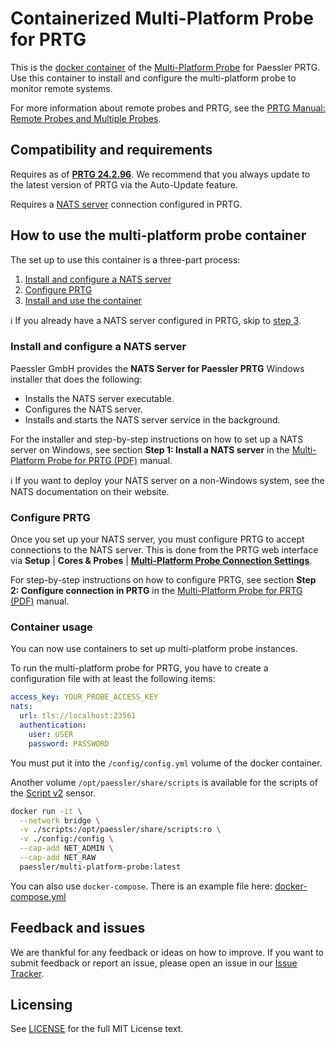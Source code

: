 # Containerized Multi-Platform Probe for PRTG

This is the [docker container][dockerhub] of the [Multi-Platform Probe] for Paessler PRTG.
Use this container to install and configure the multi-platform probe to monitor remote systems.

For more information about remote probes and PRTG, see the [PRTG Manual: Remote Probes and Multiple Probes][prtgmanual:probes].

  [dockerhub]: https://hub.docker.com/r/paessler/multi-platform-probe
  [Multi-Platform Probe]: https://kb.paessler.com/en/topic/90140
  [prtgmanual:probes]: https://www.paessler.com/manuals/prtg/remote_probes_and_multiple_probes

## Compatibility and requirements

Requires as of **[PRTG 24.2.96][prtg-96]**.
We recommend that you always update to the latest version of PRTG via the Auto-Update feature.

Requires a [NATS server](#install-and-configure-a-nats-server) connection configured in PRTG.

 [prtg-96]: https://www.paessler.com/prtg/history/stable#24.2.96.1315
 [manual]: https://paessler.canto.global/direct/document/qvou34dmut1uh0gg6mqee3ip2k/K-e9xGiEiT58XzlH3s_Nf-B3lVk/original?content-type=application%2Fpdf&name=Multi-Platform+Probe+Manual.pdf

## How to use the multi-platform probe container

The set up to use this container is a three-part process:

1. [Install and configure a NATS server](#install-and-configure-a-nats-server)
2. [Configure PRTG](#configure-prtg)
3. [Install and use the container](#container-usage)

ℹ️ If you already have a NATS server configured in PRTG, skip to [step 3](#container-usage).

### Install and configure a NATS server

Paessler GmbH provides the **NATS Server for Paessler PRTG** Windows installer that does the following:

* Installs the NATS server executable.
* Configures the NATS server.
* Installs and starts the NATS server service in the background.

For the installer and step-by-step instructions on how to set up a NATS server on Windows, see section **Step 1: Install a NATS server** in the [Multi-Platform Probe for PRTG (PDF)][manual] manual.

ℹ️ If you want to deploy your NATS server on a non-Windows system, see the NATS documentation on their website.

### Configure PRTG

Once you set up your NATS server, you must configure PRTG to accept connections to the NATS server.
This is done from the PRTG web interface via **Setup** | **Cores & Probes** | **[Multi-Platform Probe Connection Settings][prtg-manual:cores]**.

For step-by-step instructions on how to configure PRTG, see section **Step 2: Configure connection in PRTG** in the [Multi-Platform Probe for PRTG (PDF)][manual] manual.

 [prtg-manual:cores]: https://www.paessler.com/manuals/prtg/core_and_probes#multi_platform_probe_connection

### Container usage

You can now use containers to set up multi-platform probe instances.

To run the multi-platform probe for PRTG, you have to create a configuration file with at least the following items:

```yaml
access_key: YOUR_PROBE_ACCESS_KEY
nats:
  url: tls://localhost:23561
  authentication:
    user: USER
    password: PASSWORD
```

You must put it into the `/config/config.yml` volume of the docker container.

Another volume `/opt/paessler/share/scripts` is available for the scripts of the [Script v2][prtgmanual:scriptv2] sensor.

[prtgmanual:scriptv2]: https://www.paessler.com/br/manuals/prtg/script_v2_sensor

```sh
docker run -it \
  --network bridge \
  -v ./scripts:/opt/paessler/share/scripts:ro \
  -v ./config:/config \
  --cap-add NET_ADMIN \
  --cap-add NET_RAW
  paessler/multi-platform-probe:latest
```

You can also use `docker-compose`. There is an example file here: [docker-compose.yml](docker-compose.yml)

## Feedback and issues

We are thankful for any feedback or ideas on how to improve. If you want to submit feedback or report an issue, please open an issue in our [Issue Tracker].

 [Issue Tracker]: https://github.com/PaesslerAG/docker-multi-platform-probe/issues

## Licensing

See [LICENSE](./LICENSE) for the full MIT License text.
